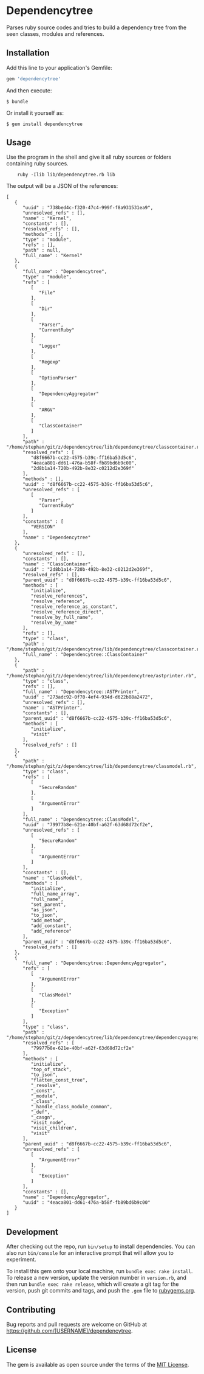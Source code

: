 # Dependencytree

Parses ruby source codes and tries to build a dependency tree from the seen classes, modules and references.

## Installation

Add this line to your application's Gemfile:

```ruby
gem 'dependencytree'
```

And then execute:

    $ bundle

Or install it yourself as:

    $ gem install dependencytree

## Usage

Use the program in the shell and give it all ruby sources or folders containing ruby sources.

        ruby -Ilib lib/dependencytree.rb lib

The output will be a JSON of the references:
```
[
   {
      "uuid" : "738bed4c-f320-47c4-999f-f8a931531ea9",
      "unresolved_refs" : [],
      "name" : "Kernel",
      "constants" : [],
      "resolved_refs" : [],
      "methods" : [],
      "type" : "module",
      "refs" : [],
      "path" : null,
      "full_name" : "Kernel"
   },
   {
      "full_name" : "Dependencytree",
      "type" : "module",
      "refs" : [
         [
            "File"
         ],
         [
            "Dir"
         ],
         [
            "Parser",
            "CurrentRuby"
         ],
         [
            "Logger"
         ],
         [
            "Regexp"
         ],
         [
            "OptionParser"
         ],
         [
            "DependencyAggregator"
         ],
         [
            "ARGV"
         ],
         [
            "ClassContainer"
         ]
      ],
      "path" : "/home/stephan/git/z/dependencytree/lib/dependencytree/classcontainer.rb",
      "resolved_refs" : [
         "d8f6667b-cc22-4575-b39c-ff16ba53d5c6",
         "4eaca801-dd61-476a-b58f-fb89bd6b9c00",
         "2d8b1a14-720b-492b-8e32-c0212d2e369f"
      ],
      "methods" : [],
      "uuid" : "d8f6667b-cc22-4575-b39c-ff16ba53d5c6",
      "unresolved_refs" : [
         [
            "Parser",
            "CurrentRuby"
         ]
      ],
      "constants" : [
         "VERSION"
      ],
      "name" : "Dependencytree"
   },
   {
      "unresolved_refs" : [],
      "constants" : [],
      "name" : "ClassContainer",
      "uuid" : "2d8b1a14-720b-492b-8e32-c0212d2e369f",
      "resolved_refs" : [],
      "parent_uuid" : "d8f6667b-cc22-4575-b39c-ff16ba53d5c6",
      "methods" : [
         "initialize",
         "resolve_references",
         "resolve_reference",
         "resolve_reference_as_constant",
         "resolve_reference_direct",
         "resolve_by_full_name",
         "resolve_by_name"
      ],
      "refs" : [],
      "type" : "class",
      "path" : "/home/stephan/git/z/dependencytree/lib/dependencytree/classcontainer.rb",
      "full_name" : "Dependencytree::ClassContainer"
   },
   {
      "path" : "/home/stephan/git/z/dependencytree/lib/dependencytree/astprinter.rb",
      "type" : "class",
      "refs" : [],
      "full_name" : "Dependencytree::ASTPrinter",
      "uuid" : "273adc92-0f70-4ef4-934d-d622b88a2472",
      "unresolved_refs" : [],
      "name" : "ASTPrinter",
      "constants" : [],
      "parent_uuid" : "d8f6667b-cc22-4575-b39c-ff16ba53d5c6",
      "methods" : [
         "initialize",
         "visit"
      ],
      "resolved_refs" : []
   },
   {
      "path" : "/home/stephan/git/z/dependencytree/lib/dependencytree/classmodel.rb",
      "type" : "class",
      "refs" : [
         [
            "SecureRandom"
         ],
         [
            "ArgumentError"
         ]
      ],
      "full_name" : "Dependencytree::ClassModel",
      "uuid" : "79977b8e-621e-40bf-a62f-63d68d72cf2e",
      "unresolved_refs" : [
         [
            "SecureRandom"
         ],
         [
            "ArgumentError"
         ]
      ],
      "constants" : [],
      "name" : "ClassModel",
      "methods" : [
         "initialize",
         "full_name_array",
         "full_name",
         "set_parent",
         "as_json",
         "to_json",
         "add_method",
         "add_constant",
         "add_reference"
      ],
      "parent_uuid" : "d8f6667b-cc22-4575-b39c-ff16ba53d5c6",
      "resolved_refs" : []
   },
   {
      "full_name" : "Dependencytree::DependencyAggregator",
      "refs" : [
         [
            "ArgumentError"
         ],
         [
            "ClassModel"
         ],
         [
            "Exception"
         ]
      ],
      "type" : "class",
      "path" : "/home/stephan/git/z/dependencytree/lib/dependencytree/dependencyaggregator.rb",
      "resolved_refs" : [
         "79977b8e-621e-40bf-a62f-63d68d72cf2e"
      ],
      "methods" : [
         "initialize",
         "top_of_stack",
         "to_json",
         "flatten_const_tree",
         "_resolve",
         "_const",
         "_module",
         "_class",
         "_handle_class_module_common",
         "_def",
         "_casgn",
         "visit_node",
         "visit_children",
         "visit"
      ],
      "parent_uuid" : "d8f6667b-cc22-4575-b39c-ff16ba53d5c6",
      "unresolved_refs" : [
         [
            "ArgumentError"
         ],
         [
            "Exception"
         ]
      ],
      "constants" : [],
      "name" : "DependencyAggregator",
      "uuid" : "4eaca801-dd61-476a-b58f-fb89bd6b9c00"
   }
]
```

## Development

After checking out the repo, run `bin/setup` to install dependencies. You can also run `bin/console` for an interactive prompt that will allow you to experiment.

To install this gem onto your local machine, run `bundle exec rake install`. To release a new version, update the version number in `version.rb`, and then run `bundle exec rake release`, which will create a git tag for the version, push git commits and tags, and push the `.gem` file to [rubygems.org](https://rubygems.org).

## Contributing

Bug reports and pull requests are welcome on GitHub at https://github.com/[USERNAME]/dependencytree.

## License

The gem is available as open source under the terms of the [MIT License](http://opensource.org/licenses/MIT).
